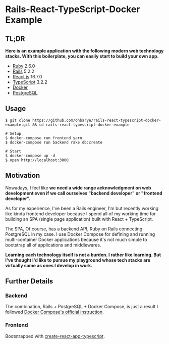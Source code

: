 # Rails-React-TypeScript-Docker Example

## TL;DR

**Here is an example application with the following modern web technology stacks. With this boilerplate, you can easily start to build your own app.**

- [Ruby](https://www.ruby-lang.org/en/) 2.6.0
- [Rails](https://rubyonrails.org/) 5.2.2
- [React.js](https://reactjs.org/) 16.7.0
- [TypeScript](https://www.typescriptlang.org/) 3.2.2
- [Docker](https://docs.docker.com/)
- [PostgreSQL](https://www.postgresql.org/)

## Usage

```shell
$ git clone https://github.com/ohbarye/rails-react-typescript-docker-example.git && cd rails-react-typescript-docker-example

# Setup
$ docker-compose run frontend yarn
$ docker-compose run backend rake db:create

# Start
$ docker-compose up -d
$ open http://localhost:3000
```

## Motivation

Nowadays, I feel like **we need a wide range acknowledgment on web development even if we call ourselves "backend developer" or "frontend developer".**

As for my experience, I've been a Rails engineer, I'm but recently working like kinda frontend developer because I spend all of my working time for building an SPA (single page application) built with React + TypeScript.

The SPA, Of course, has a backend API, Ruby on Rails connecting PostgreSQL in my case. I use Docker Compose for defining and running multi-container Docker applications because it's not much simple to bootstrap all of applications and middlewares.

**Learning each technology itself is not a burden. I rather like learning. But I've thought I'd like to pursue my playground whose tech stacks are virtually same as ones I develop in work.**


## Further Details

### Backend

The combination, Rails + PostgreSQL + Docker Compose, is just a result I followed [Docker Compose's official instruction](https://docs.docker.com/compose/rails/).

### Frontend

Bootstrapped with [create-react-app-typescript](https://github.com/wmonk/create-react-app-typescript).
